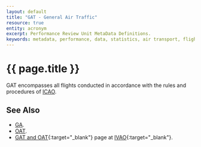```yaml
---
layout: default
title: "GAT - General Air Traffic"
resource: true
entity: acronym
excerpt: Performance Review Unit MetaData Definitions.
keywords: metadata, performance, data, statistics, air transport, flights, europe, delay, safety
---
```

# {{ page.title }}

GAT encompasses all flights conducted in accordance with the rules
and procedures of [ICAO][icao].

## See Also

* [GA][ga].
* [OAT][oat].
* [GAT and OAT][gatoatIVAO]{:target="_blank"} page at [IVAO][ivao]{:target="_blank"}.

[ga]: <{{ "/references/acronym/ga.html" | prepend: site.baseurl | prepend: site.url }}> "GAT"
[oat]: <{{ "/references/acronym/oat.html" | prepend: site.baseurl | prepend: site.url }}> "GAT"
[gatoatIVAO]: <https://www.ivao.aero/specops/gat-oat.asp> "GAT and OAT - IVAO"
[ivao]: <https://www.ivao.aero/> "IVAO"
[icao]: <http://www.icao.int> "ICAO"

